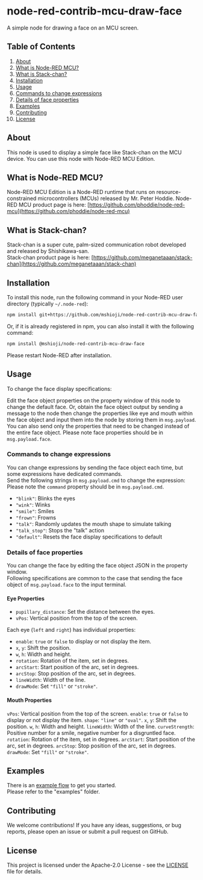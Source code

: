 # node-red-contrib-mcu-draw-face

A simple node for drawing a face on an MCU screen.

## Table of Contents
1. [About](#about)
2. [What is Node-RED MCU?](#what-is-node-red-mcu)
3. [What is Stack-chan?](#what-is-stack-chan)
4. [Installation](#installation)
5. [Usage](#usage)
6. [Commands to change expressions](#commands-to-change-expressions)
7. [Details of face properties](#details-of-face-properties)
8. [Examples](#examples)
9. [Contributing](#contributing)
10. [License](#license)

## About
This node is used to display a simple face like Stack-chan on the MCU device.
You can use this node with Node-RED MCU Edition.

## What is Node-RED MCU?
Node-RED MCU Edition is a Node-RED runtime that runs on resource-constrained microcontrollers (MCUs) released by Mr. Peter Hoddie.
Node-RED MCU product page is here: [https://github.com/phoddie/node-red-mcu](https://github.com/phoddie/node-red-mcu)

## What is Stack-chan?
Stack-chan is a super cute, palm-sized communication robot developed and released by Shishikawa-san.  
Stack-chan product page is here: [https://github.com/meganetaaan/stack-chan](https://github.com/meganetaaan/stack-chan)

## Installation
To install this node, run the following command in your Node-RED user directory (typically `~/.node-red`):
```bash
npm install git+https://github.com/mshioji/node-red-contrib-mcu-draw-face
```
Or, if it is already registered in npm, you can also install it with the following command:
```bash
npm install @mshioji/node-red-contrib-mcu-draw-face
```
Please restart Node-RED after installation.

## Usage
To change the face display specifications:

Edit the face object properties on the property window of this node to change the default face.
Or, obtain the face object output by sending a message to the node then change the properties like eye and mouth within the face object and input them into the node by storing them in `msg.payload`.
You can also send only the properties that need to be changed instead of the entire face object.
Please note face properties should be in `msg.payload.face`.<br>

### Commands to change expressions
You can change expressions by sending the face object each time, but some expressions have dedicated commands.<br>
Send the following strings in `msg.payload.cmd` to change the expression:<br>
Please note the `command` property should be in `msg.payload.cmd`.<br>

- `"blink"`: Blinks the eyes
- `"wink"`: Winks
- `"smile"`: Smiles
- `"frown"`: Frowns
- `"talk"`: Randomly updates the mouth shape to simulate talking
- `"talk_stop"`: Stops the "talk" action
- `"default"`: Resets the face display specifications to default

### Details of face properties
You can change the face by editing the face object JSON in the property window.<br>
Following specifications are common to the case that sending the face object of `msg.payload.face` to the input terminal.

#### Eye Properties
- `pupillary_distance`: Set the distance between the eyes.
- `vPos`: Vertical position from the top of the screen.

Each eye (`left` and `right`) has individual properties:
- `enable`: `true` or `false` to display or not display the item.
- `x`, `y`: Shift the position.
- `w`, `h`: Width and height.
- `rotation`: Rotation of the item, set in degrees.
- `arcStart`: Start position of the arc, set in degrees.
- `arcStop`: Stop position of the arc, set in degrees.
- `lineWidth`: Width of the line.
- `drawMode`: Set `"fill"` or `"stroke"`.

#### Mouth Properties
`vPos`: Vertical position from the top of the screen.
`enable`: `true` or `false` to display or not display the item.
`shape`: `"line"` or `"oval"`.
`x`, `y`: Shift the position.
`w`, `h`: Width and height.
`lineWidth`: Width of the line.
`curveStrength`: Positive number for a smile, negative number for a disgruntled face.
`rotation`: Rotation of the item, set in degrees.
`arcStart`: Start position of the arc, set in degrees.
`arcStop`: Stop position of the arc, set in degrees.
`drawMode`: Set `"fill"` or `"stroke"`.

## Examples
There is an [example flow](./examples/flows_example-draw-face.json) to get you started.<br>
Please refer to the "examples" folder.

## Contributing
We welcome contributions! If you have any ideas, suggestions, or bug reports, please open an issue or submit a pull request on GitHub.

## License
This project is licensed under the Apache-2.0 License - see the [LICENSE](LICENSE) file for details.
